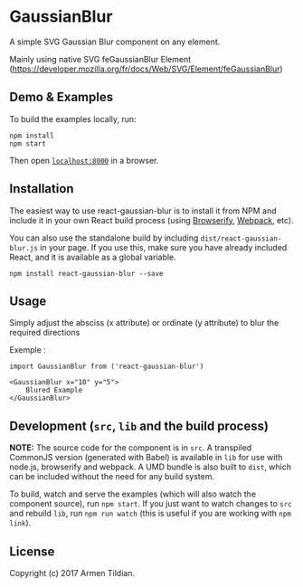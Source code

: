 # GaussianBlur

A simple SVG Gaussian Blur component on any element.

Mainly using native SVG feGaussianBlur Element
(https://developer.mozilla.org/fr/docs/Web/SVG/Element/feGaussianBlur)


## Demo & Examples

To build the examples locally, run:

```
npm install
npm start
```

Then open [`localhost:8000`](http://localhost:8000) in a browser.


## Installation

The easiest way to use react-gaussian-blur is to install it from NPM and include it in your own React build process (using [Browserify](http://browserify.org), [Webpack](http://webpack.github.io/), etc).

You can also use the standalone build by including `dist/react-gaussian-blur.js` in your page. If you use this, make sure you have already included React, and it is available as a global variable.

```
npm install react-gaussian-blur --save
```


## Usage

Simply adjust the absciss (x attribute) or ordinate (y attribute) to blur the required directions


Exemple :
```
import GaussianBlur from ('react-gaussian-blur')

<GaussianBlur x="10" y="5">
	Blured Example
</GaussianBlur>
```


## Development (`src`, `lib` and the build process)

**NOTE:** The source code for the component is in `src`. A transpiled CommonJS version (generated with Babel) is available in `lib` for use with node.js, browserify and webpack. A UMD bundle is also built to `dist`, which can be included without the need for any build system.

To build, watch and serve the examples (which will also watch the component source), run `npm start`. If you just want to watch changes to `src` and rebuild `lib`, run `npm run watch` (this is useful if you are working with `npm link`).

## License



Copyright (c) 2017 Armen Tildian.

